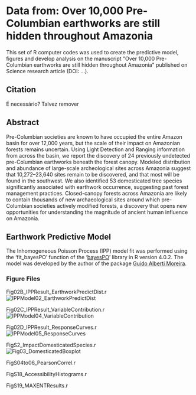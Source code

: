 # **Data from: Over 10,000 Pre-Columbian earthworks are still hidden throughout Amazonia** <br />
This set of R computer codes was used to create the predictive model, figures and develop analysis on the manuscript "Over 10,000 Pre-Columbian earthworks are still hidden throughout Amazonia" published on Science research article (DOI: ...).

## **Citation** <br />
É necessário? Talvez remover

## **Abstract** <br />
Pre-Columbian societies are known to have occupied the entire Amazon basin for over 12,000 years, but the scale of their impact on Amazonian forests remains uncertain. Using Light Detection and Ranging information from across the basin, we report the discovery of 24 previously undetected pre-Columbian earthworks beneath the forest canopy. Modeled distribution and abundance of large-scale archeological sites across Amazonia suggest that 10,272–23,640 sites remain to be discovered, and that most will be found in the southwest. We also identified 53 domesticated tree species significantly associated with earthwork occurrence, suggesting past forest management practices. Closed-canopy forests across Amazonia are likely to contain thousands of new archaeological sites around which pre-Columbian societies actively modified forests, a discovery that opens new opportunities for understanding the magnitude of ancient human influence on Amazonia.

## **Earthwork Predictive Model** <br />
The Inhomogeneous Poisson Process (IPP) model fit was performed using the ‘fit_bayesPO’ function of the ‘<a href="https://github.com/GuidoAMoreira/bayesPO" target="_blank">bayesPO</a>’ library in R version 4.0.2. The model was developed by the author of the package <a href="https://github.com/GuidoAMoreira" target="_blank">Guido Alberti Moreira</a>.

### **Figure Files** <br />
Fig02B_IPPResult_EarthworkPredictDist.r <br />
![IPPModel02_EarthworkPredictDist](https://user-images.githubusercontent.com/65520358/222964131-742e796e-bd79-45ab-860b-f453baae609d.png)

Fig02C_IPPResult_VariableContribution.r <br />
![IPPModel04_VariableContribution](https://user-images.githubusercontent.com/65520358/222964151-62988489-aca5-479c-8c48-b53e5d2eb3b7.png)

Fig02D_IPPResult_ResponseCurves.r <br />
![IPPModel05_ResponseCurves](https://user-images.githubusercontent.com/65520358/222964193-64aa7d5a-0fa6-40b2-9a07-70b0f517475a.png)

FigS2_ImpactDomesticatedSpecies.r <br />
![Fig03_DomesticatedBoxplot](https://user-images.githubusercontent.com/65520358/222964250-eb813699-ab8e-4f65-a8d9-50d061050877.png)

FigS04to06_PearsonCorrel.r <br />


FigS18_AccessibilityHistograms.r <br />


FigS19_MAXENTResults.r <br />
